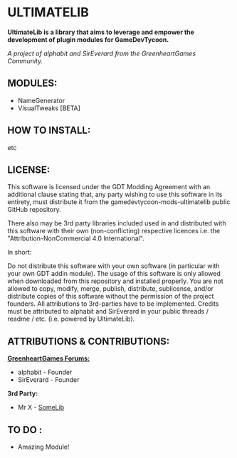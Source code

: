 ULTIMATELIB
=============================
**UltimateLib is a library that aims to leverage and empower the development of plugin modules for GameDevTycoon.**

*A project of alphabit and SirEverard from the GreenheartGames Community.*


MODULES:
--------------
- NameGenerator
- VisualTweaks [BETA]




HOW TO INSTALL:
--------------
etc

LICENSE:
--------------
This software is licensed under the GDT Modding Agreement with an additional clause stating that,
any party wishing to use this software in its entirety, must distribute it from the gamedevtycoon-mods-ultimatelib
public GitHub repository.

There also may be 3rd party libraries included used in and distributed with this software with their own (non-conflicting)
respective licences i.e. the "Attribution-NonCommercial 4.0 International".

In short:

 Do not distribute this software with your own software (in particular with your own GDT addin module).
 The usage of this software is only allowed when downloaded from this repository and installed properly.
 You are not allowed to copy, modify, merge, publish, distribute, sublicense, and/or distribute copies of this software without the permission of the project founders.
 All attributions to 3rd-parties have to be implemented.
 Credits must be attributed to alphabit and SirEverard in your public threads / readme / etc. (i.e. powered by UltimateLib).
 
ATTRIBUTIONS & CONTRIBUTIONS:
--------------

**<a href="http://forum.greenheartgames.com/">GreenheartGames Forums:</a>**
- alphabit - Founder
- SirEverard - Founder
 

**3rd Party:**
- Mr X - <a href="somewebsite">SomeLib</a>


TO DO :
-------------

- Amazing Module!



